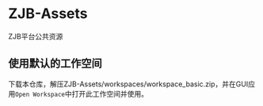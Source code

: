 # ZJB-Assets
ZJB平台公共资源

## 使用默认的工作空间

下载本仓库，解压ZJB-Assets/workspaces/workspace_basic.zip，并在GUI应用`Open Workspace`中打开此工作空间并使用。
